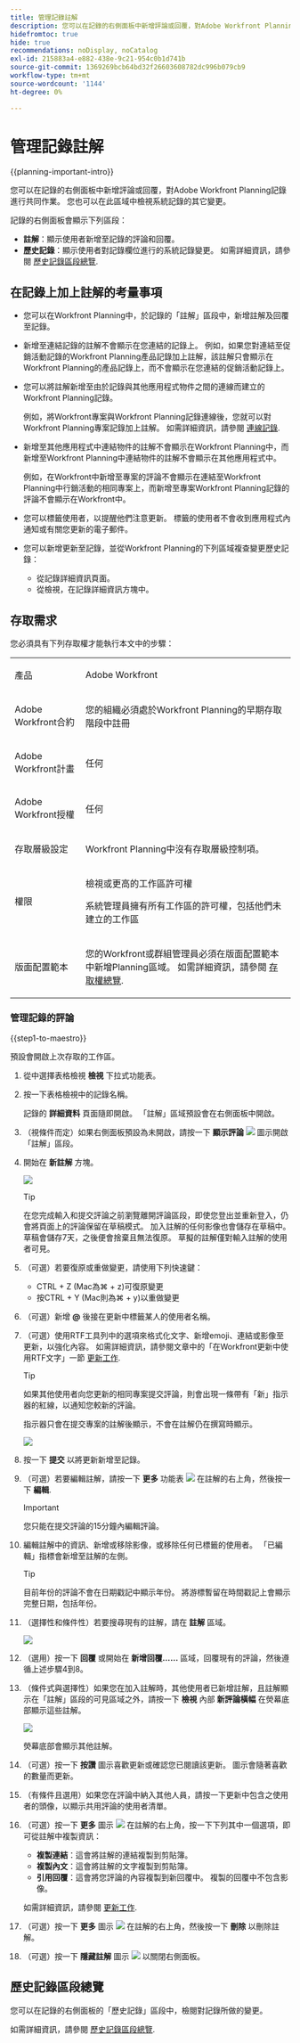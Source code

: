 ```yaml
---
title: 管理記錄註解
description: 您可以在記錄的右側面板中新增評論或回覆，對Adobe Workfront Planning記錄進行共同作業。 您也可以在此區域中檢視系統記錄的其它變更。
hidefromtoc: true
hide: true
recommendations: noDisplay, noCatalog
exl-id: 215883a4-e882-438e-9c21-954c0b1d741b
source-git-commit: 1369269bcb64bd32f26603608782dc996b079cb9
workflow-type: tm+mt
source-wordcount: '1144'
ht-degree: 0%

---
```


# 管理記錄註解

{{planning-important-intro}}

<!--update the metadata with real information when making this available in TOC and in the left nav-->

<!--update the system updates articles when we release to open beta - check the long commenting stream article list and see articles that document where in the system we have system updates; "Maestro records" should be there-->

<!--<span class="preview">The highlighted information on this page refers to functionality not yet generally available. It is available only in the Preview environment for all customers. </span>

<span class="preview">For information about the current release schedule, see [First Quarter 2024 release overview](/help/quicksilver/product-announcements/product-releases/24-q1-release-activity/24-q1-release-overview.md).</span> -->

您可以在記錄的右側面板中新增評論或回覆，對Adobe Workfront Planning記錄進行共同作業。 您也可以在此區域中檢視系統記錄的其它變更。

記錄的右側面板會顯示下列區段：

* **註解**：顯示使用者新增至記錄的評論和回覆。
* **歷史記錄**：顯示使用者對記錄欄位進行的系統記錄變更。 如需詳細資訊，請參閱 [歷史記錄區段總覽](/help/quicksilver/maestro/records/history-section-overview.md).

## 在記錄上加上註解的考量事項

* 您可以在Workfront Planning中，於記錄的「註解」區段中，新增註解及回覆至記錄。

* 新增至連結記錄的註解不會顯示在您連結的記錄上。 例如，如果您對連結至促銷活動記錄的Workfront Planning產品記錄加上註解，該註解只會顯示在Workfront Planning的產品記錄上，而不會顯示在您連結的促銷活動記錄上。

* 您可以將註解新增至由於記錄與其他應用程式物件之間的連線而建立的Workfront Planning記錄。

  例如，將Workfront專案與Workfront Planning記錄連線後，您就可以對Workfront Planning專案記錄加上註解。 如需詳細資訊，請參閱 [連線記錄](/help/quicksilver/maestro/records/connect-records.md).

* 新增至其他應用程式中連結物件的註解不會顯示在Workfront Planning中，而新增至Workfront Planning中連結物件的註解不會顯示在其他應用程式中。

  例如，在Workfront中新增至專案的評論不會顯示在連結至Workfront Planning中行銷活動的相同專案上，而新增至專案Workfront Planning記錄的評論不會顯示在Workfront中。

* 您可以標籤使用者，以提醒他們注意更新。 標籤的使用者不會收到應用程式內通知或有關您更新的電子郵件。 <!--this might change??-->

<!--replace the bullet above with this: * You can tag users to bring their attention to an update. Tagged users receive an in-app notification or an email notification about your update. 
   The following scenario exists:   

   * Adobe Unified Experience users receive both an in-app notification and an email notification. 
   * Users who are not in the Adobe Unified Experience receive only an email notification. 

      For information, see [Adobe Workfront Planning notifications: article index](/help/quicksilver/maestro/notifications/notifications-information.md)
   
      To determine whether your company is using the Adobe Unified Experience, see [Adobe Unified Experience for Workfront](/help/quicksilver/workfront-basics/navigate-workfront/workfront-navigation/adobe-unified-experience.md).
      -->

* 您可以新增更新至記錄，並從Workfront Planning的下列區域複查變更歷史記錄：

   * 從記錄詳細資訊頁面。
   * 從檢視，在記錄詳細資訊方塊中。

## 存取需求

您必須具有下列存取權才能執行本文中的步驟：

<table style="table-layout:auto">
 <col>
 </col>
 <col>
 </col>
 <tbody>
    <tr>
<tr>
<td>
   <p> 產品</p> </td>
   <td>
   <p> Adobe Workfront</p> </td>
  </tr>  
 <td role="rowheader"><p>Adobe Workfront合約</p></td>
   <td>
<p>您的組織必須處於Workfront Planning的早期存取階段中註冊 </p>
   </td>
  </tr>
  <tr>
   <td role="rowheader"><p>Adobe Workfront計畫</p></td>
   <td>
<p>任何</p>
   </td>
  </tr>
  <tr>
   <td role="rowheader"><p>Adobe Workfront授權</p></td>
   <td>
   <p>任何</p> 
  </td>
  </tr>

<tr>
   <td role="rowheader"><p>存取層級設定</p></td>
   <td> <p>Workfront Planning中沒有存取層級控制項。 </p>  
</td>
  </tr>
<tr>
   <td role="rowheader"><p>權限</p></td>
   <td> <p>檢視或更高的工作區許可權</a> </p>  
   <p>系統管理員擁有所有工作區的許可權，包括他們未建立的工作區</p>
</td>
  </tr>

<tr>
   <td role="rowheader"><p>版面配置範本</p></td>
   <td> <p>您的Workfront或群組管理員必須在版面配置範本中新增Planning區域。 如需詳細資訊，請參閱 <a href="../access/access-overview.md">存取權總覽</a>. </p>  
</td>
  </tr>
 </tbody>
</table>

### 管理記錄的評論

{{step1-to-maestro}}

預設會開啟上次存取的工作區。
1. 從中選擇表格檢視 **檢視** 下拉式功能表。
1. 按一下表格檢視中的記錄名稱。

   記錄的 **詳細資料** 頁面隨即開啟。 「註解」區域預設會在右側面板中開啟。

1. （視條件而定）如果右側面板預設為未開啟，請按一下 **顯示評論** ![](assets/show-comments-icon.png) 圖示開啟「註解」區段。

1. 開始在 **新註解** 方塊。

   ![](assets/empty-comment-box-on-record.png)

   >[!TIP]
   >
   >在您完成輸入和提交評論之前瀏覽離開評論區段，即使您登出並重新登入，仍會將頁面上的評論保留在草稿模式。 加入註解的任何影像也會儲存在草稿中。 草稿會儲存7天，之後便會捨棄且無法復原。 草擬的註解僅對輸入註解的使用者可見。

1. （可選）若要復原或重做變更，請使用下列快速鍵：
   * CTRL + Z (Mac為⌘ + z)可復原變更
   * 按CTRL + Y (Mac則為⌘ + y)以重做變更
1. （可選）新增 **@** 後接在更新中標籤某人的使用者名稱。

   <!--Adobe Unified Experience users can receive an in-app and an email notification when they are tagged. All other users receive an email when they are tagged. For more information, see the section [Considerations about commenting on a record](#considerations-about-commenting-on-a-record) in this article. -->

1. （可選）使用RTF工具列中的選項來格式化文字、新增emoji、連結或影像至更新，以強化內容。 如需詳細資訊，請參閱文章中的「在Workfront更新中使用RTF文字」一節 [更新工作](../../workfront-basics/updating-work-items-and-viewing-updates/update-work.md).

   >[!TIP]
   >
   >如果其他使用者向您更新的相同專案提交評論，則會出現一條帶有「新」指示器的紅線，以通知您較新的評論。
   >
   >指示器只會在提交專案的註解後顯示，不會在註解仍在撰寫時顯示。
   >
   >![](assets/new-line-indicator-comments.png)

1. 按一下 **提交** 以將更新新增至記錄。
1. （可選）若要編輯註解，請按一下 **更多** 功能表 ![](assets/more-menu.png) 在註解的右上角，然後按一下 **編輯**.

   >[!IMPORTANT]
   >
   >您只能在提交評論的15分鐘內編輯評論。

1. 編輯註解中的資訊、新增或移除影像，或移除任何已標籤的使用者。 「已編輯」指標會新增至註解的左側。

   >[!TIP]
   >
   >目前年份的評論不會在日期戳記中顯示年份。 將游標暫留在時間戳記上會顯示完整日期，包括年份。

1. （選擇性和條件性）若要搜尋現有的註解，請在 **註解** 區域。

   ![](assets/search-box-for-comments-area.png)

1. （選用）按一下 **回覆** 或開始在 **新增回覆……** 區域，回覆現有的評論，然後遵循上述步驟4到8。 <!--(**************accurate??***********)-->

1. （條件式與選擇性）如果您在加入註解時，其他使用者已新增註解，且註解顯示在「註解」區段的可見區域之外，請按一下 **檢視** 內部 **新評論橫幅** 在熒幕底部顯示這些註解。

   ![](assets/new-comments-banner-on-record.png)

   熒幕底部會顯示其他註解。

1. （可選）按一下 **按讚** 圖示喜歡更新或確認您已閱讀該更新。 圖示會隨著喜歡的數量而更新。
1. （有條件且選用）如果您在評論中納入其他人員，請按一下更新中包含之使用者的頭像，以顯示共用評論的使用者清單。
1. （可選）按一下 **更多** 圖示 ![](assets/more-menu.png) 在註解的右上角，按一下下列其中一個選項，即可從註解中複製資訊：

   * **複製連結**：這會將註解的連結複製到剪貼簿。
   * **複製內文**：這會將註解的文字複製到剪貼簿。
   * **引用回覆**：這會將您評論的內容複製到新回覆中。 複製的回覆中不包含影像。

   如需詳細資訊，請參閱 [更新工作](../../workfront-basics/updating-work-items-and-viewing-updates/update-work.md).
1. （可選）按一下 **更多** 圖示 ![](assets/more-menu.png) 在註解的右上角，然後按一下 **刪除** 以刪除註解。
1. （可選）按一下 **隱藏註解** 圖示 ![](assets/hide-comments-icon.png) 以關閉右側面板。

## 歷史記錄區段總覽

您可以在記錄的右側面板的「歷史記錄」區段中，檢閱對記錄所做的變更。

如需詳細資訊，請參閱 [歷史記錄區段總覽](/help/quicksilver/maestro/records/history-section-overview.md).
